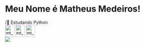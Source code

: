 <h1>Meu Nome é Matheus Medeiros!</h1>
/🚩 Estudando Python
<div>
  <img align="center" alt="mt_html" height="40" width="30" src="https://cdn.jsdelivr.net/gh/devicons/devicon/icons/html5/html5-original.svg">
  <img align="center" alt="mt_css" height="40" width="30" src="https://cdn.jsdelivr.net/gh/devicons/devicon/icons/css3/css3-original.svg">
  <img align="center" alt="mt_python" height="40" width="30" src="https://cdn.jsdelivr.net/gh/devicons/devicon/icons/python/python-original.svg">
</div>
<div>
      <a href="https://instagram.com/mtmedeiros" target="_blank"><img src="https://img.shields.io/badge/-INSTAGRAM-FF69B4?logo=instagram&logoColor=white&style=for-square">
</div>
